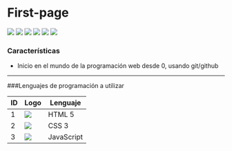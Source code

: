 # First-page
![](https://img.shields.io/github/stars/luisalvacelis/first-page.svg) ![](https://img.shields.io/github/forks/luisalvacelis/first-page.svg) ![](https://img.shields.io/github/tag/luisalvacelis/first-page.svg) ![](https://img.shields.io/github/release/luisalvacelis/first-page.svg) ![](https://img.shields.io/github/issues/luisalvacelis/first-page.svg) ![](https://img.shields.io/bower/luisalvacelis/first-page.svg)


### Características

- Inicio en el mundo de la programación web desde 0, usando git/github

                
----
                    
###Lenguajes de programación a utilizar
                    
ID | Logo | Lenguaje
------------- | ------------- | -------------
1  | ![](https://i.imgur.com/CSgCTVJ.png) | HTML 5
2  | ![](https://i.imgur.com/U1FjIka.png) | CSS 3
3 | ![](https://i.imgur.com/g1HQ0mG.png) | JavaScript

